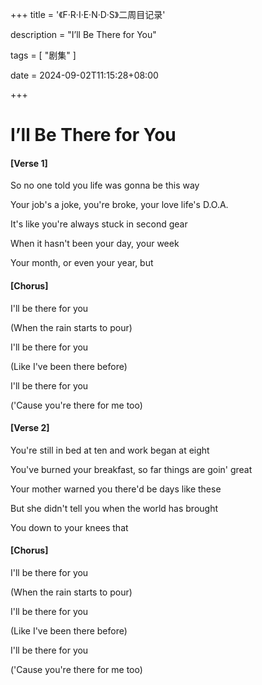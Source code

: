 +++
title = '《F·R·I·E·N·D·S》二周目记录'

description = "I’ll Be There for You"

tags = [ "剧集" ]

date = 2024-09-02T11:15:28+08:00

+++

# I’ll Be There for You

#### [Verse 1]

So no one told you life was gonna be this way

Your job's a joke, you're broke, your love life's D.O.A.

It's like you're always stuck in second gear

When it hasn't been your day, your week

Your month, or even your year, but

#### [Chorus]

I'll be there for you

(When the rain starts to pour)

I'll be there for you

(Like I've been there before)

I'll be there for you

('Cause you're there for me too)

#### [Verse 2]

You're still in bed at ten and work began at eight

You've burned your breakfast, so far things are goin' great

Your mother warned you there'd be days like these

But she didn't tell you when the world has brought

You down to your knees that

#### [Chorus]

I'll be there for you

(When the rain starts to pour)

I'll be there for you

(Like I've been there before)

I'll be there for you

('Cause you're there for me too)
